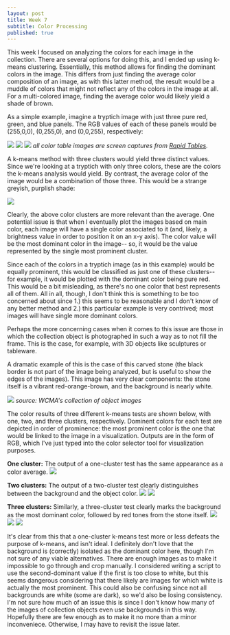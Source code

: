 ```yaml
---
layout: post
title: Week 7
subtitle: Color Processing
published: true
---
```


This week I focused on analyzing the colors for each image in the collection. There are several options for doing this, and I ended up using k-means clustering. Essentially, this method allows for finding the dominant colors in the image. This differs from just finding the average color composition of an image, as with this latter method, the result would be a muddle of colors that might not reflect any of the colors in the image at all. For a multi-colored image, finding the average color would likely yield a shade of brown. 

As a simple example, imagine a tryptich image with just three pure red, green, and blue panels. The RGB values of each of these panels would be (255,0,0), (0,255,0), and (0,0,255), respectively:

![](/is-project/img/week07_red.png)
![](/is-project/img/week07_green.png)
![](/is-project/img/week07_blue.png)
*all color table images are screen captures from [Rapid Tables](https://www.rapidtables.com/web/color/RGB_Color.html).*

A k-means method with three clusters would yield three distinct values. Since we're looking at a tryptich with only three colors, these are the colors the k-means analysis would yield. By contrast, the average color of the image would be a combination of those three. This would be a strange greyish, purplish shade:

![](/is-project/img/week07_mix.png)

Clearly, the above color clusters are more relevant than the average. One potential issue is that when I eventually plot the images based on main color, each image will have a single color associated to it (and, likely, a brightness value in order to position it on an x-y axis). The color value will be the most dominant color in the image-- so, it would be the value represented by the single most prominent cluster.

Since each of the colors in a tryptich image (as in this example) would be equally prominent, this would be classified as just one of these clusters-- for example, it would be plotted with the dominant color being pure red. This would be a bit misleading, as there's no one color that best represents all of them. All in all, though, I don't think this is something to be too concerned about since 1.) this seems to be reasonable and I don't know of any better method and 2.) this particular example is very contrived; most images will have single more dominant colors. 

Perhaps the more concerning cases when it comes to this issue are those in which the collection object is photographed in such a way as to not fill the frame. This is the case, for example, with 3D objects like sculptures or tableware. 

A dramatic example of this is the case of this carved stone (the black border is not part of the image being analyzed, but is useful to show the edges of the images). This image has very clear components: the stone itself is a vibrant red-orange-brown, and the background is nearly white. 

![](/is-project/img/week07-stone.png)
*source: WCMA's collection of object images*

The color results of three different k-means tests are shown below, with one, two, and three clusters, respectively. Dominent colors for each test are depicted in order of prominence: the most prominent color is the one that would be linked to the image in a visualization. Outputs are in the form of RGB, which I've just typed into the color selector tool for visualization purposes.

**One cluster:** The output of a one-cluster test has the same appearance as a color average.
![](/is-project/img/week07-one-one.png)

**Two clusters:** The output of a two-cluster test clearly distinguishes between the background and the object color.
![](/is-project/img/week07-twothree-one.png)
![](/is-project/img/week07-two-two.png)

**Three clusters:** Similarly, a three-cluster test clearly marks the background as the most dominant color, followed by red tones from the stone itself.
![](/is-project/img/week07-twothree-one.png)
![](/is-project/img/week07-three-two.png)
![](/is-project/img/week07-three-three.png)

It's clear from this that a one-cluster k-means test more or less defeats the purpose of k-means, and isn't ideal. I definitely don't love that the background is (correctly) isolated as the dominant color here, though I'm not sure of any viable alternatives. There are enough images as to make it impossible to go through and crop manually. I considered writing a script to use the second-dominant value if the first is too close to white, but this seems dangerous considering that there likely are images for which white is actually the most prominent. This could also be confusing since not all backgrounds are white (some are dark), so we'd also be losing consistency. I'm not sure how much of an issue this is since I don't know how many of the images of collection objects even use backgrounds in this way. Hopefully there are few enough as to make it no more than a minor inconveniece. Otherwise, I may have to revisit the issue later.

